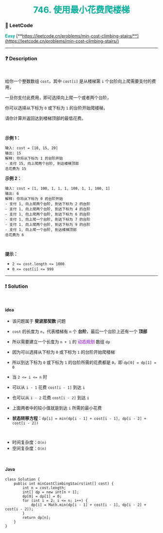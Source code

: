 <h1 style="text-align: center;"> <span style="color: #00AF9B;">746. 使用最小花费爬楼梯</span> </h1>

### 🚀 LeetCode

<base target="_blank">

<span style="color: #00AF9B;">**Easy**</span> [**https://leetcode.cn/problems/min-cost-climbing-stairs/**](https://leetcode.cn/problems/min-cost-climbing-stairs/)

---

### ❓ Description

<br/>

给你一个整数数组 `cost`，其中 `cost[i]` 是从楼梯第 `i` 个台阶向上爬需要支付的费用，

一旦你支付此费用，即可选择向上爬一个或者两个台阶，

你可以选择从下标为 `0` 或下标为 `1` 的台阶开始爬楼梯，

请你计算并返回达到楼梯顶部的最低花费。

<br/>

**示例 1：**

```
输入: cost = [10, 15, 20]
输出: 15
解释: 你将从下标为 1 的台阶开始
- 支付 15, 向上爬两个台阶, 到达楼梯顶部
总花费为 15
```

**示例 2：**

```
输入: cost = [1, 100, 1, 1, 1, 100, 1, 1, 100, 1]
输出: 6
解释: 你将从下标为 0 的台阶开始
- 支付 1, 向上爬两个台阶, 到达下标为 2 的台阶
- 支付 1, 向上爬两个台阶, 到达下标为 4 的台阶
- 支付 1, 向上爬两个台阶, 到达下标为 6 的台阶
- 支付 1, 向上爬一个台阶, 到达下标为 7 的台阶
- 支付 1, 向上爬两个台阶, 到达下标为 9 的台阶
- 支付 1, 向上爬一个台阶, 到达楼梯顶部
总花费为 6
```

<br/>

**提示：**

* `2 <= cost.length <= 1000`
* `0 <= cost[i] <= 999`

---

### ❗ Solution

<br/>

#### idea

* 该问题属于 **斐波那契数** 问题
* `cost` 的长度为 `n`，代表楼梯有 `n` 个 **台阶**，最后一个台阶上还有一个 **顶部**
* 所以需要建立一个长度为 `n + 1` 的 <span style="color: #AF52DE;">**动态规划**</span> 数组 `dp`


* 因为可以选择从下标为 `0` 或下标为 `1` 的台阶开始爬楼梯
* 所以到达下标为 `0` 或下标为 `1` 的台阶所需的花费都是 `0`，即 `dp[0] = dp[1] = 0`


* 当 `2 <= i <= n` 时
* 可以从 `i - 1` 花费 `cost[i - 1]` 到达 `i`
* 也可以从 `i - 2` 花费 `cost[i - 2]` 到达 `i`
* 上面两者中的较小值就是到达 `i` 所需的最小花费
* **状态转移方程**：`dp[i] = min(dp[i - 1] + cost[i - 1], dp[i - 2] + cost[i - 2])`

<br/>

* 时间复杂度：`O(n)`
* 空间复杂度：`O(n)`

<br/>

#### Java

```
class Solution {
    public int minCostClimbingStairs(int[] cost) {
        int n = cost.length;
        int[] dp = new int[n + 1];
        dp[0] = dp[1] = 0;
        for (int i = 2; i <= n; i++) {
            dp[i] = Math.min(dp[i - 1] + cost[i - 1], dp[i - 2] + cost[i - 2]);
        }
        return dp[n];
    }
}
```
